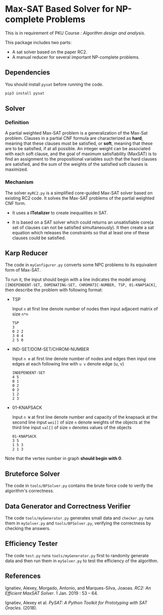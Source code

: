 # Max-SAT Based Solver for NP-complete Problems

This is in requirement of PKU Course : *Algorithm design and analysis*. 

This package includes two parts:

- A sat solver based on the paper RC2.
- A manual reducer for several important NP-complete problems.

## Dependencies

You should install `pysat` before running the code.

```bash
pip3 install pysat
```

## Solver

### Definition

A partial weighted Max-SAT problem is a generalization of the Max-Sat problem. Clauses in a partial CNF formula are characterized as **hard**, meaning that these clauses must be satisfied, or **soft**, meaning that these are to be satisfied, if at all possible.  An integer weight can be associated with each soft clause, and the goal of maximum satisfiability (MaxSAT) is to find an assignment to the propositional variables such that the hard clauses are satisfied, and the sum of the weights of the satisfied soft clauses is maximized. 

### Mechanism

The solver `myRC2.py` is a simplified core-guided Max-SAT solver based on existing RC2 code. It solves the Max-SAT problems of the partial weighted CNF form.

- It uses a **ITotalizer** to create inequalities in SAT.

- It is based on a SAT solver which could returns an unsatisfiable core(a set of clauses can not be satisfied simultaneously). It then create a sat equation which releases the constraints so that at least one of these clauses could be satisfied. 

## Karp Reducer

The code in `myConfigurer.py` converts some NPC problems
to its equivalent form of Max-SAT.

To run it, the input should begin with a line indicates the model among `[INDEPENDENT-SET, DOMINATING-SET, CHROMATIC-NUMBER, TSP, 01-KNAPSACK]`, then describe the problem with following format:

- TSP

  Input `n` at first line denote number of nodes
  then input adjacent matrix of size `n*n`

  ```
  TSP
  3
  0 2 2 
  3 0 4 
  2 5 0 
  ```

- IND-SET/DOM-SET/CHROM-NUMBER

  Input `n m` at first line denote number of nodes and edges
  then input one edges at each following line with `u v` denote edge (u, v)

  ```
  INDEPENDENT-SET
  4 5
  0 1
  0 2
  0 3
  1 2
  2 3
  ```

- 01-KNAPSACK

  Input `n W` at first line denote number and capacity of the knapsack
  at the second line input `wei[]` of size `n` denote weights of the objects
  at the third line input `val[]` of size `n` denotes values of the objects
  
  ```
  01-KNAPSACK
  3 5
  1 5 3 
  2 1 3 
  ```

Note that the vertex number in graph **should begin with 0**.

## Bruteforce Solver

The code in `tools/BFSolver.py` contains the brute force code to verify the algorithm's correctness. 

## Data Generator and Correctness Verifier

The code `tools/myGenerator.py` generates small data and `checker.py` runs them in `mySolver.py` and `tools/BFSolver.py`, verifying the correctness by checking the answers.

## Efficiency Tester

The code `test.py` runs `tools/myGenerator.py` first to randomly generate data and then run them in `mySolver.py` to test the efficiency of the algorithm.

## References

Ignatiev, Alexey, Morgado, Antonio, and Marques-Silva, Joaoas. *RC2: An Efficient MaxSAT Solver*. 1 Jan. 2019 : 53 – 64.

Ignatiev, Alexey et al. *PySAT: A Python Toolkit for Prototyping with SAT Oracles.* (2018).
